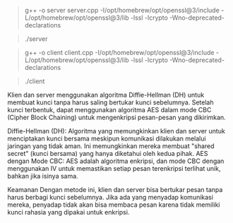 > g++ -o server server.cpp -I/opt/homebrew/opt/openssl@3/include -L/opt/homebrew/opt/openssl@3/lib -lssl -lcrypto -Wno-deprecated-declarations

> ./server

> g++ -o client client.cpp -I/opt/homebrew/opt/openssl@3/include -L/opt/homebrew/opt/openssl@3/lib -lssl -lcrypto -Wno-deprecated-declarations

> ./client

Klien dan server menggunakan algoritma Diffie-Hellman (DH) untuk membuat kunci tanpa harus saling bertukar kunci sebelumnya. Setelah kunci terbentuk, dapat menggunakan algoritma AES dalam mode CBC (Cipher Block Chaining) untuk mengenkripsi pesan-pesan yang dikirimkan.

Diffie-Hellman (DH): Algoritma yang memungkinkan klien dan server untuk menciptakan kunci bersama meskipun komunikasi dilakukan melalui jaringan yang tidak aman. Ini memungkinkan mereka membuat "shared secret" (kunci bersama) yang hanya diketahui oleh kedua pihak.
AES dengan Mode CBC: AES adalah algoritma enkripsi, dan mode CBC dengan menggunakan IV untuk memastikan setiap pesan terenkripsi terlihat unik, bahkan jika isinya sama.

Keamanan
Dengan metode ini, klien dan server bisa bertukar pesan tanpa harus berbagi kunci sebelumnya. Jika ada yang menyadap komunikasi mereka, penyadap tidak akan bisa membaca pesan karena tidak memiliki kunci rahasia yang dipakai untuk enkripsi.
